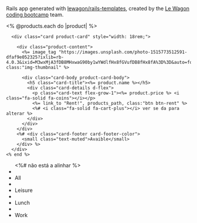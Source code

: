 Rails app generated with [lewagon/rails-templates](https://github.com/lewagon/rails-templates), created by the [Le Wagon coding bootcamp](https://www.lewagon.com) team.



 <div class="d-flex product-card-container">
    <% @products.each do |product| %>

      <div class="card product-card" style="width: 18rem;">

        <div class="product-content">
          <%= image_tag "https://images.unsplash.com/photo-1515773512591-dfaf9e052325?ixlib=rb-4.0.3&ixid=M3wxMjA3fDB8MHxwaG90by1wYWdlfHx8fGVufDB8fHx8fA%3D%3D&auto=format&fit=crop&w=1935&q=80", class:"img-thumbnail" %>

          <div class="card-body product-card-body">
            <h5 class="card-title"><%= product.name %></h5>
            <div class="card-details d-flex">
              <p class="card-text flex-grow-1"><%= product.price %> <i class="fa-solid fa-coins"></i></p>
              <%= link_to "Rent!", products_path, class:"btn btn-rent" %>
              <%# <i class="fa-solid fa-cart-plus"></i> ver se da para alterar %>
            </div>
          </div>
        </div>
        <%# <div class="card-footer card-footer-color">
          <small class="text-muted">Avaible</small>
        </div> %>
      </div>
    <% end %>
  </div>



<div class="icons-container">
    <ul class="icons-list">
    <%# não está a alinhar %>
      <div class="icon-card">
        <li><i class="fa-solid fa-border-all fa-2xl"></i></li>
        <li>All</li>
      </div>
      <div class="icon-card">
        <li><i class="fa-solid fa-table-tennis-paddle-ball fa-2xl"></i></li>
        <li>Leisure</li>
      </div>
      <div class="icon-card">
        <li><i class="fa-solid fa-utensils fa-2xl"></i></li>
        <li>Lunch</li>
      </div>
      <div class="icon-card">
        <li><i class="fa-solid fa-laptop-code fa-2xl"></i></li>
        <li>Work</li>
      </div>
    </ul>

  </div>
